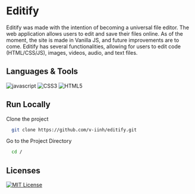 # Editify

Editify was made with the intention of becoming a universal file editor. The web application allows users to edit and save their files online. As of the moment, the site is made in Vanilla JS, and future improvements are to come. Editify has several functionalities, allowing for users to edit code (HTML/CSS/JS), images, videos, audio, and text files. 

## Languages & Tools

![javascript](https://img.shields.io/badge/javascript-f7df1e?style=for-the-badge&logo=javascript&logoColor=black)
![CSS3](https://img.shields.io/badge/css3-%231572B6.svg?style=for-the-badge&logo=css3&logoColor=white)
![HTML5](https://img.shields.io/badge/html5-%23E34F26.svg?style=for-the-badge&logo=html5&logoColor=white)

## Run Locally

Clone the project

```bash
  git clone https://github.com/v-iinh/editify.git
```

Go to the Project Directory

```bash
  cd /
```

## Licenses

[![MIT License](https://img.shields.io/badge/License-MIT-green.svg)](https://choosealicense.com/licenses/mit/)
